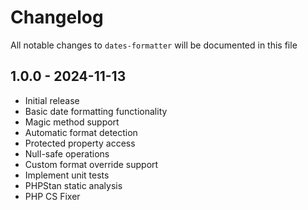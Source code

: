 # Changelog

All notable changes to `dates-formatter` will be documented in this file

## 1.0.0 - 2024-11-13

- Initial release
- Basic date formatting functionality
- Magic method support
- Automatic format detection
- Protected property access
- Null-safe operations
- Custom format override support
- Implement unit tests
- PHPStan static analysis
- PHP CS Fixer